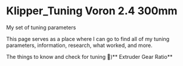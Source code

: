 # Klipper_Tuning Voron 2.4 300mm
My set of tuning parameters

This page serves as a place where I can go to find all of my tuning parameters, information, research, what worked, and more.


The things to know and check for tuning
   &#x1F535;)** Extruder Gear Ratio**
